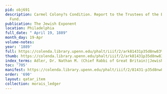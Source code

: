```yaml
---
pid: obj691
description: Carmel Colony?s Condition. Report to the Trustees of the Baron de Hirsch
  Fund.
publication: The Jewish Exponent
location: Philadelphia
full_date: " April 19, 1889"
month_day: 19-Apr
volume-notes:
year: '1889'
full: https://colenda.library.upenn.edu/phalt/iiif/2/ark81431p35d8nw83%2FSHA256E-s7124240--eebb1c5956109c2aed20d79bc0f2bc54676085470c6669a01e71476f9c7899e7.jpeg/full/3500,/0/default.jpg
thumb: https://colenda.library.upenn.edu/phalt/iiif/2/ark81431p35d8nw83%2FSHA256E-s7124240--eebb1c5956109c2aed20d79bc0f2bc54676085470c6669a01e71476f9c7899e7.jpeg/full/!200,200/0/default.jpg
index_terms: Adler, Dr. Nathan M. (Chief Rabbi of Great Britain)|Jewish Exponent (Philadelphia)
toc: '705'
manifest: https://colenda.library.upenn.edu/phalt/iiif/2/81431-p35d8nw83/manifest
order: '690'
layout: qatar_item
collection: morais_ledger
---
```

